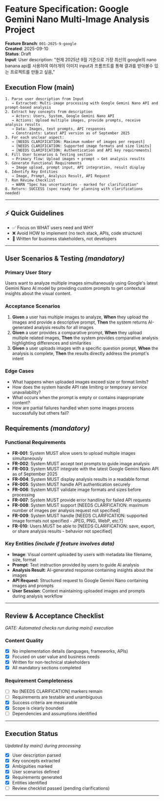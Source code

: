 # Feature Specification: Google Gemini Nano Multi-Image Analysis Project

**Feature Branch**: `001-2025-9-google`  
**Created**: 2025-09-10  
**Status**: Draft  
**Input**: User description: "현재 2025년 9월 기준으로 가장 최신의 google의 nano banana api를 사용하여 여러개의 이미지 input과 프롬프트를 통해 결과를 받아볼수 있는 프로젝트를 만들고 싶음,"

## Execution Flow (main)
```
1. Parse user description from Input
   → Extracted: Multi-image processing with Google Gemini Nano API and prompt-based analysis
2. Extract key concepts from description  
   → Actors: Users, System, Google Gemini Nano API
   → Actions: Upload multiple images, provide prompts, receive analysis results
   → Data: Images, text prompts, API responses
   → Constraints: Latest API version as of September 2025
3. For each unclear aspect:
   → [NEEDS CLARIFICATION: Maximum number of images per request]
   → [NEEDS CLARIFICATION: Supported image formats and size limits]
   → [NEEDS CLARIFICATION: Authentication and API key requirements]
4. Fill User Scenarios & Testing section
   → Primary flow: Upload images + prompt → Get analysis results
5. Generate Functional Requirements
   → Image upload, prompt input, API integration, result display
6. Identify Key Entities
   → Image, Prompt, Analysis Result, API Request
7. Run Review Checklist
   → WARN "Spec has uncertainties - marked for clarification"
8. Return: SUCCESS (spec ready for planning with clarifications needed)
```

---

## ⚡ Quick Guidelines
- ✅ Focus on WHAT users need and WHY
- ❌ Avoid HOW to implement (no tech stack, APIs, code structure)
- 👥 Written for business stakeholders, not developers

---

## User Scenarios & Testing *(mandatory)*

### Primary User Story
Users want to analyze multiple images simultaneously using Google's latest Gemini Nano AI model by providing custom prompts to get contextual insights about the visual content.

### Acceptance Scenarios
1. **Given** a user has multiple images to analyze, **When** they upload the images and provide a descriptive prompt, **Then** the system returns AI-generated analysis results for all images
2. **Given** a user provides a comparative prompt, **When** they upload multiple related images, **Then** the system provides comparative analysis highlighting differences and similarities
3. **Given** a user uploads images with a specific question prompt, **When** the analysis is complete, **Then** the results directly address the prompt's intent

### Edge Cases
- What happens when uploaded images exceed size or format limits?
- How does the system handle API rate limiting or temporary service unavailability?
- What occurs when the prompt is empty or contains inappropriate content?
- How are partial failures handled when some images process successfully but others fail?

## Requirements *(mandatory)*

### Functional Requirements
- **FR-001**: System MUST allow users to upload multiple images simultaneously
- **FR-002**: System MUST accept text prompts to guide image analysis  
- **FR-003**: System MUST integrate with the latest Google Gemini Nano API as of September 2025
- **FR-004**: System MUST display analysis results in a readable format
- **FR-005**: System MUST handle API authentication securely
- **FR-006**: System MUST validate image formats and sizes before processing
- **FR-007**: System MUST provide error handling for failed API requests
- **FR-008**: System MUST support [NEEDS CLARIFICATION: maximum number of images per analysis request not specified]
- **FR-009**: System MUST handle [NEEDS CLARIFICATION: supported image formats not specified - JPEG, PNG, WebP, etc.?]
- **FR-010**: Users MUST be able to [NEEDS CLARIFICATION: save, export, or share analysis results - behavior not specified]

### Key Entities *(include if feature involves data)*
- **Image**: Visual content uploaded by users with metadata like filename, size, format
- **Prompt**: Text instruction provided by users to guide AI analysis
- **Analysis Result**: AI-generated response containing insights about the images
- **API Request**: Structured request to Google Gemini Nano containing images and prompts
- **User Session**: Context maintaining uploaded images and prompts during analysis workflow

---

## Review & Acceptance Checklist
*GATE: Automated checks run during main() execution*

### Content Quality
- [x] No implementation details (languages, frameworks, APIs)
- [x] Focused on user value and business needs
- [x] Written for non-technical stakeholders
- [x] All mandatory sections completed

### Requirement Completeness
- [ ] No [NEEDS CLARIFICATION] markers remain
- [ ] Requirements are testable and unambiguous  
- [x] Success criteria are measurable
- [x] Scope is clearly bounded
- [ ] Dependencies and assumptions identified

---

## Execution Status
*Updated by main() during processing*

- [x] User description parsed
- [x] Key concepts extracted
- [x] Ambiguities marked
- [x] User scenarios defined
- [x] Requirements generated
- [x] Entities identified
- [ ] Review checklist passed (pending clarifications)

---